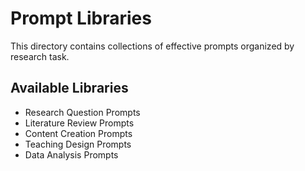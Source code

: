 # Prompt Libraries

This directory contains collections of effective prompts organized by research task.

## Available Libraries

- Research Question Prompts
- Literature Review Prompts
- Content Creation Prompts
- Teaching Design Prompts
- Data Analysis Prompts